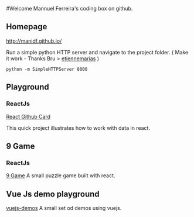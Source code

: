 #Welcome Mannuel Ferreira's coding box on github.

## Homepage
http://manidf.github.io/

Run a simple python HTTP server and navigate to the project folder.  ( Make it work - Thanks Bru > [etiennemarias](https://github.com/etiennemarias) )

```
python -m SimpleHTTPServer 8000
```

## Playground
### ReactJs

[React Github Card](http://manidf.github.io/react-github-card/)

This quick project illustrates how to work with data in react.

## 9 Game
### ReactJs
[9 Game](http://manidf.github.io/react-github-card/)
A small puzzle game built with react.

## Vue Js demo playground
[vuejs-demos](http://manidf.github.io/vuejs/)
A small set od demos using vuejs.
